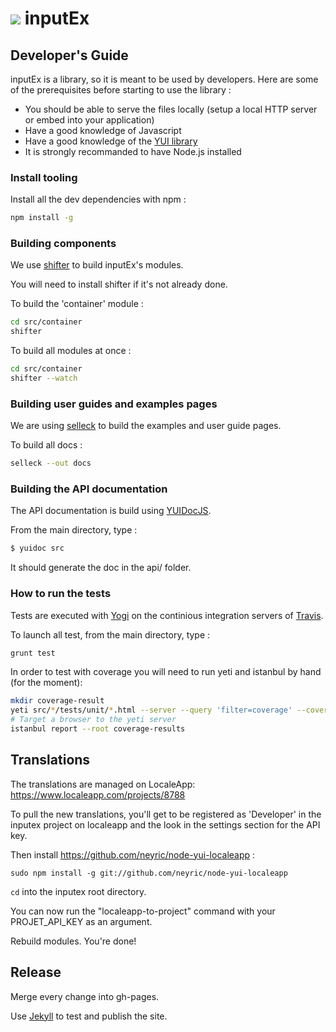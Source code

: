 ![](http://yuilibrary.com/img/yui-logo.png) inputEx
===================================================

Developer's Guide
-----------------

inputEx is a library, so it is meant to be used by developers. Here are
some of the prerequisites before starting to use the library :

-   You should be able to serve the files locally (setup a local HTTP
    server or embed into your application)
-   Have a good knowledge of Javascript
-   Have a good knowledge of the [YUI library](http://yuilibrary.com/)
-   It is strongly recommanded to have Node.js installed

### Install tooling

Install all the dev dependencies with npm :
```bash
npm install -g
```

### Building components

We use [shifter](http://yui.github.io/shifter/) to build inputEx's
modules.

You will need to install shifter if it's not already done.

To build the 'container' module :

```bash
cd src/container
shifter
```

To build all modules at once :

```bash
cd src/container
shifter --watch
```

### Building user guides and examples pages

We are using [selleck](http://rgrove.github.com/selleck/) to build the
examples and user guide pages.

To build all docs :

```bash
selleck --out docs
```

### Building the API documentation

The API documentation is build using
[YUIDocJS](https://github.com/yui/yuidoc).


From the main directory, type :

```bash
$ yuidoc src
```

It should generate the doc in the api/ folder.

### How to run the tests

Tests are executed with [Yogi](https://github.com/yui/yogi) on the continious integration servers of [Travis](https://travis-ci.org).

To launch all test, from the main directory, type :

```bash
grunt test
```

In order to test with coverage you will need to run yeti and istanbul by hand (for the moment):

```bash
mkdir coverage-result
yeti src/*/tests/unit/*.html --server --query 'filter=coverage' --coverage-dump coverage-result
# Target a browser to the yeti server
istanbul report --root coverage-results
```


Translations
------------

The translations are managed on LocaleApp: https://www.localeapp.com/projects/8788

To pull the new translations, you'll get to be registered as 'Developer' in the inputex project on localeapp and the look in the settings section for the API key.

Then install https://github.com/neyric/node-yui-localeapp :

    sudo npm install -g git://github.com/neyric/node-yui-localeapp

`cd` into the inputex root directory.

You can now run the "localeapp-to-project" command with your PROJET_API_KEY as an argument.

Rebuild modules. You're done!


Release
-------

Merge every change into gh-pages.

Use [Jekyll](https://help.github.com/articles/using-jekyll-with-pages/) to test and publish the site.
